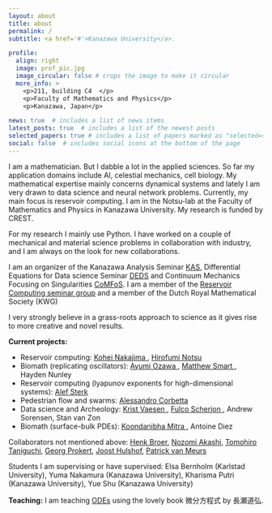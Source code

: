```yaml
---
layout: about
title: about
permalink: /
subtitle: <a href='#'>Kanazawa University</a>. 

profile:
  align: right
  image: prof_pic.jpg
  image_circular: false # crops the image to make it circular
  more_info: >
    <p>211, building C4  </p>
    <p>Faculty of Mathematics and Physics</p>
    <p>Kanazawa, Japan</p>

news: true  # includes a list of news items
latest_posts: true  # includes a list of the newest posts
selected_papers: true # includes a list of papers marked as "selected={true}"
social: false  # includes social icons at the bottom of the page
---
```


I am a mathematician. But I dabble a lot in the applied sciences. So far my application domains include AI, celestial mechanics, cell biology. My mathematical expertise mainly concerns dynamical systems and lately I am very drawn to data science and neural network problems. Currently, my main focus is reservoir computing. I am in the Notsu-lab at the Faculty of Mathematics and Physics in Kanazawa University. My research is funded by CREST.

For my research I mainly use Python. I have worked on a couple of mechanical and material science problems in collaboration with industry, and I am always on the look for new collaborations.

I am an organizer of the Kanazawa Analysis Seminar [KAS](http://polaris.s.kanazawa-u.ac.jp/kas/), Differential Equations for Data science Seminar [DEDS](https://scheme.hn/deds/) and Continuum Mechanics Focusing on Singularities [CoMFoS](https://sites.google.com/view/comfos23/home). I am a member of the [Reservoir Computing seminar group](https://www.kohei-nakajima.com/rc-seminar-group) and a member of the Dutch Royal Mathematical Society (KWG)

I very strongly believe in a grass-roots approach to science as it gives rise to more creative and novel results.  

**Current projects:**
<ul>
    <li>Reservoir computing: <a href ="https://www.kohei-nakajima.com/">Kohei Nakajima </a>, <a href = "https://scheme.hn/"> Hirofumi Notsu </a> </li>
    <li>Biomath (replicating oscillators): <a href="https://sites.google.com/edu.k.u-tokyo.ac.jp/ayumiozawa/home"> Ayumi Ozawa </a>, <a href = "https://www.simonsfoundation.org/people/matthew-smart/"> Matthew Smart </a>, Hayden Nunley</li>
    <li>Reservoir computing (lyapunov exponents for high-dimensional systems): <a href = "https://www.math.rug.nl/~alef/"> Alef Sterk </a> </li>
    <li>Pedestrian flow and swarms: <a href = "https://corbetta.phys.tue.nl/"> Alessandro Corbetta</a> </li>
    <li>Data science and Archeology: <a href ="https://www.tue.nl/en/research/researchers/krist-vaesen"> Krist Vaesen </a>, <a href="https://www.universiteitleiden.nl/en/staffmembers/fulco-scherjon"> Fulco Scherjon </a>, Andrew Sorensen, Stan van Zon</li>
    <li>Biomath (surface-bulk PDEs): <a href = "https://www.koondi.net/"> Koondanibha Mitra </a>, Antoine Diez </li> 
</ul>

Collaborators not mentioned above:  <a href ="https://www.math.rug.nl/~broer/">Henk Broer</a>, <a href="https://sites.google.com/view/nozomiakashi/">Nozomi Akashi</a>, <a href="https://researchmap.jp/tomohiro-taniguchi">Tomohiro Taniguchi</a>, <a href="https://www.tue.nl/en/research/researchers/georg-prokert">Georg Prokert</a>, <a href="https://www.few.vu.nl/~jhulshof/">Joost Hulshof</a>, <a href="https://sites.google.com/site/pjpvmeurs/">Patrick van Meurs</a>  

Students I am supervising or have supervised: Elsa Bernholm (Karlstad University), Yuma Nakamura (Kanazawa University), Kharisma Putri (Kanazawa University), Yue Shu (Kanazawa University)

**Teaching:** I am teaching <a href ="https://eduweb.sta.kanazawa-u.ac.jp/Portal/Public/Syllabus/DetailMain.aspx?je_cd=2&lct_idx=A000000000135327">ODEs</a> using the lovely book 微分方程式 by 長瀬道弘. 
